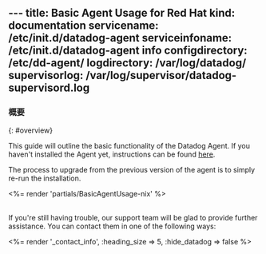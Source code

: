 --- title: Basic Agent Usage for Red Hat kind: documentation servicename: /etc/init.d/datadog-agent serviceinfoname: /etc/init.d/datadog-agent info configdirectory: /etc/dd-agent/ logdirectory: /var/log/datadog/
supervisorlog: /var/log/supervisor/datadog-supervisord.log
---

<!--
======================================================
OVERVIEW
======================================================
-->
### 概要
{: #overview}

This guide will outline the basic functionality of the Datadog Agent. If you haven't installed the Agent yet, instructions can be found <a href='https://app.datadoghq.com/account/settings#agent'>here</a>.

The process to upgrade from the previous version of the agent is to simply re-run the installation. 

<%= render 'partials/BasicAgentUsage-nix' %>

<br/>
If you're still having trouble, our support team will be glad to provide further assistance. You can contact them in one of the following ways:

<%= render '_contact_info', :heading_size => 5, :hide_datadog => false %>

